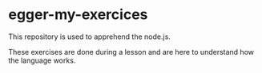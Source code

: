 # egger-my-exercices

This repository is used to apprehend the node.js.

These exercises are done during a lesson and are here to understand how the language works.